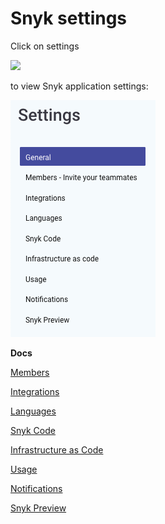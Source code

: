 # Snyk settings

Click on settings

![](https://firebasestorage.googleapis.com/v0/b/gitbook-28427.appspot.com/o/assets%2F-MdwVZ6HOZriajCf5nXH%2F-MhJCQmI7SUlY6let0XH%2F-MhJNWnj1-nYQpgnA8YS%2Fcog_icon.png?alt=media&token=7dca2b4d-1b18-4205-a325-213e33a31530)

to view Snyk application settings:

![](../../.gitbook/assets/screenshot_2021-07-19_at_15.52.02.png)

**Docs**

[Members](https://docs.snyk.io/user-and-group-management/managing-groups-and-organizations/invite-and-collaborate-with-team-members)

[Integrations](https://docs.snyk.io/integrations)

[Languages](https://support.snyk.io/hc/en-us/sections/360001087857-Language-package-manager-support)

[Snyk Code](https://docs.snyk.io/snyk-code)

[Infrastructure as Code](https://docs.snyk.io/snyk-infrastructure-as-code)

[Usage](https://docs.snyk.io/user-and-group-management/managing-settings/usage-page-details)

[Notifications](https://docs.snyk.io/user-and-group-management/notifications/notification-management)

[Snyk Preview](https://docs.snyk.io/getting-started/snyk-billing-plan-onboarding/snyk-preview)

